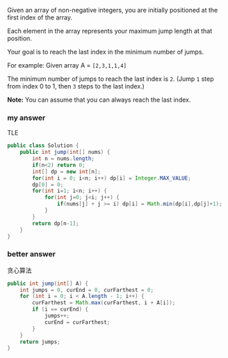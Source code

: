 Given an array of non-negative integers, you are initially positioned at the first index of the array.

Each element in the array represents your maximum jump length at that position.

Your goal is to reach the last index in the minimum number of jumps.

For example:
Given array A = `[2,3,1,1,4]`

The minimum number of jumps to reach the last index is `2`. (Jump `1` step from index 0 to 1, then `3` steps to the last index.)

**Note:**
You can assume that you can always reach the last index.



### my answer

TLE

```java
public class Solution {
    public int jump(int[] nums) {
        int n = nums.length;
        if(n<2) return 0;
        int[] dp = new int[n];
        for(int i = 0; i<n; i++) dp[i] = Integer.MAX_VALUE;
        dp[0] = 0;
        for(int i=1; i<n; i++) {
            for(int j=0; j<i; j++) {
                if(nums[j] + j >= i) dp[i] = Math.min(dp[i],dp[j]+1);
            }
        }
        return dp[n-1];
    }
}
```



### better answer

贪心算法

```java
public int jump(int[] A) {
	int jumps = 0, curEnd = 0, curFarthest = 0;
	for (int i = 0; i < A.length - 1; i++) {
		curFarthest = Math.max(curFarthest, i + A[i]);
		if (i == curEnd) {
			jumps++;
			curEnd = curFarthest;
		}
	}
	return jumps;
}
```

